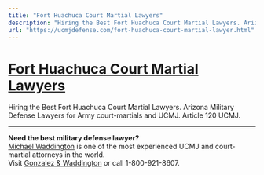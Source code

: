 ```yaml
---
title: "Fort Huachuca Court Martial Lawyers"
description: "Hiring the Best Fort Huachuca Court Martial Lawyers. Arizona Military Defense Lawyers for Army court-martials and UCMJ. Article 120 UCMJ."
url: "https://ucmjdefense.com/fort-huachuca-court-martial-lawyer.html"
---
```


# [Fort Huachuca Court Martial Lawyers](https://ucmjdefense.com/fort-huachuca-court-martial-lawyer.html)

Hiring the Best Fort Huachuca Court Martial Lawyers. Arizona Military Defense Lawyers for Army court-martials and UCMJ. Article 120 UCMJ.

---

**Need the best military defense lawyer?**  
[Michael Waddington](https://ucmjdefense.com/attorneys/michael-stewart-waddington-partner.html) is one of the most experienced UCMJ and court-martial attorneys in the world.  
Visit [Gonzalez & Waddington](https://ucmjdefense.com) or call 1-800-921-8607.
